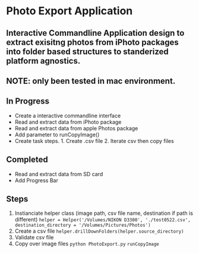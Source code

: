 # Photo Export Application
## Interactive Commandline Application design to extract exisitng photos from iPhoto packages into folder based structures to standerized platform agnostics. 
## NOTE: only been tested in mac environment. 
## In Progress
- Create a interactive commandline interface
- Read and extract data from iPhoto package
- Read and extract data from apple Photos package
- Add parameter to runCopyImage()
- Create task steps. 1. Create .csv file 2. Iterate csv then copy files
## Completed
- Read and extract data from SD card
- Add Progress Bar
## Steps
1. Instianciate helper class (image path, csv file name, destination if path is different) `helper = Helper('/Volumes/NIKON D3300', './test0522.csv', destination_directory = '/Volumes/Pictures/Photos')`
2. Create a csv file `helper.drillDownFolders(helper.source_directory)`
3. Validate csv file
4. Copy over image files `python PhotoExport.py` `runCopyImage`